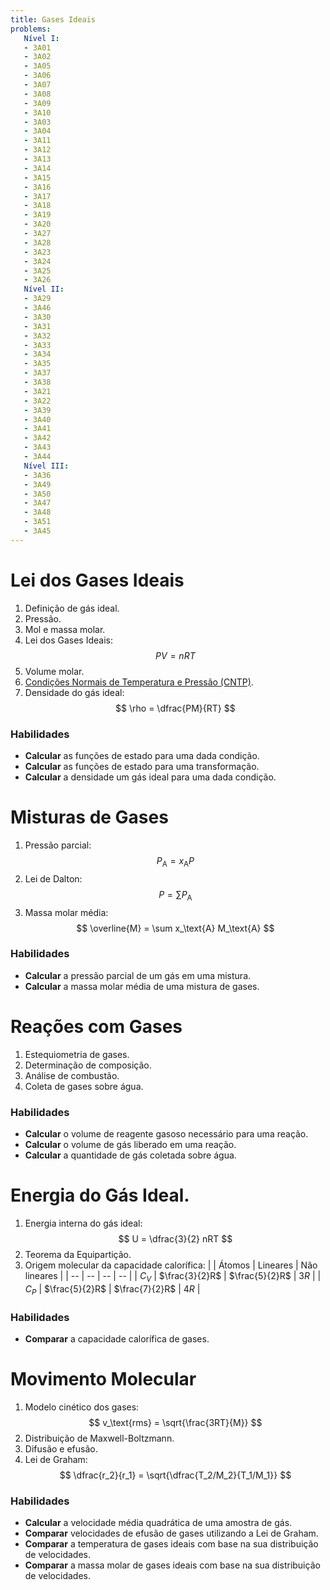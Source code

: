 ```yaml
---
title: Gases Ideais
problems:
   Nível I:
   - 3A01
   - 3A02
   - 3A05
   - 3A06
   - 3A07
   - 3A08
   - 3A09
   - 3A10
   - 3A03
   - 3A04
   - 3A11
   - 3A12
   - 3A13
   - 3A14
   - 3A15
   - 3A16
   - 3A17
   - 3A18
   - 3A19
   - 3A20
   - 3A27
   - 3A28
   - 3A23
   - 3A24
   - 3A25
   - 3A26
   Nível II:
   - 3A29
   - 3A46
   - 3A30
   - 3A31
   - 3A32
   - 3A33
   - 3A34
   - 3A35
   - 3A37
   - 3A38
   - 3A21
   - 3A22
   - 3A39
   - 3A40
   - 3A41
   - 3A42
   - 3A43
   - 3A44
   Nível III:
   - 3A36
   - 3A49
   - 3A50
   - 3A47
   - 3A48
   - 3A51
   - 3A45
---
```


# Lei dos Gases Ideais

1. Definição de gás ideal.
2. Pressão.
3. Mol e massa molar.
4. Lei dos Gases Ideais: 
   $$
   PV=nRT
   $$
5. Volume molar.
6. [Condições Normais de Temperatura e Pressão (CNTP)](https://goldbook.iupac.org/terms/view/S05910).
7. Densidade do gás ideal: 
   $$
   \rho = \dfrac{PM}{RT}
   $$

### Habilidades

- **Calcular** as funções de estado para uma dada condição.
- **Calcular** as funções de estado para uma transformação.
- **Calcular** a densidade um gás ideal para uma dada condição.

# Misturas de Gases

1. Pressão parcial:
   $$
   P_\text{A} = x_\text{A} P
   $$
2. Lei de Dalton:
   $$
   P = \sum P_\text{A}
   $$
3. Massa molar média:
   $$
   \overline{M} = \sum x_\text{A} M_\text{A}
   $$

### Habilidades

- **Calcular** a pressão parcial de um gás em uma mistura.
- **Calcular** a massa molar média de uma mistura de gases.

# Reações com Gases

1. Estequiometria de gases.
2. Determinação de composição.
3. Análise de combustão.
4. Coleta de gases sobre água.

### Habilidades

- **Calcular** o volume de reagente gasoso necessário para uma reação.
- **Calcular** o volume de gás liberado em uma reação.
- **Calcular** a quantidade de gás coletada sobre água.

# Energia do Gás Ideal.

1. Energia interna do gás ideal:
   $$
   U = \dfrac{3}{2} nRT
   $$
2. Teorema da Equipartição.
3. Origem molecular da capacidade calorífica:
    | | Átomos | Lineares | Não lineares |
    | -- | -- | -- | -- |
    | $C_V$ | $\frac{3}{2}R$ | $\frac{5}{2}R$ | $3R$ |
    | $C_P$ | $\frac{5}{2}R$ | $\frac{7}{2}R$ | $4R$ |

### Habilidades

- **Comparar** a capacidade calorífica de gases.

# Movimento Molecular

1. Modelo cinético dos gases:
   $$
   v_\text{rms} = \sqrt{\frac{3RT}{M}}
   $$
2. Distribuição de Maxwell-Boltzmann.
3. Difusão e efusão.
4. Lei de Graham:
   $$
   \dfrac{r_2}{r_1} = \sqrt{\dfrac{T_2/M_2}{T_1/M_1}}
   $$

### Habilidades

- **Calcular** a velocidade média quadrática de uma amostra de gás.
- **Comparar** velocidades de efusão de gases utilizando a Lei de Graham.
- **Comparar** a temperatura de gases ideais com base na sua distribuição de velocidades.
- **Comparar** a massa molar de gases ideais com base na sua distribuição de velocidades.
